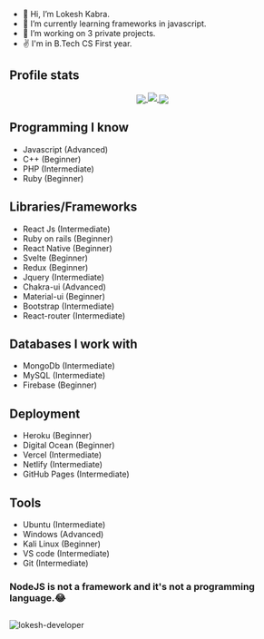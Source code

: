 -  👋 Hi, I’m Lokesh Kabra.
-  🌱 I’m currently learning frameworks in javascript.
-  💞️ I’m working on 3 private projects.
-   ✌ I'm in B.Tech CS First year.

<h2>Profile stats</h2>


  <a href="https://github.com/lokesh-developer">
    <p align="center">  
      <img align="center" src="https://github-readme-stats.vercel.app/api?username=lokesh-developer&show_icons=true&hide=issues&count_private=true" />
      <img src="https://github-readme-streak-stats.herokuapp.com/?user=lokesh-developer"/>
      <img align="center" src="https://github-readme-stats.vercel.app/api/top-langs/?username=lokesh-developer&layout=compact" />
    </p>
  </a>

<h2>Programming I know</h2>

- Javascript (Advanced)
- C++ (Beginner)
- PHP (Intermediate)
- Ruby (Beginner)

<h2>Libraries/Frameworks</h2>

- React Js (Intermediate)
- Ruby on rails (Beginner)
- React Native (Beginner)
- Svelte (Beginner)
- Redux (Beginner)
- Jquery (Intermediate)
- Chakra-ui (Advanced)
- Material-ui (Beginner)
- Bootstrap (Intermediate)
- React-router (Intermediate)

<h2>Databases I work with</h2>

- MongoDb (Intermediate)
- MySQL (Intermediate)
- Firebase (Beginner)

<h2>Deployment</h2>

- Heroku (Beginner)
- Digital Ocean (Beginner)
- Vercel (Intermediate)
- Netlify (Intermediate)
- GitHub Pages (Intermediate)

<h2>Tools</h2>

- Ubuntu (Intermediate)
- Windows (Advanced)
- Kali Linux (Beginner)
- VS code (Intermediate)
- Git (Intermediate)

<h3>NodeJS is not a framework and it's not a programming language.😂</h3>

<h2 align="center"></h2>
<p align="left"> <img src="https://komarev.com/ghpvc/?username=lokesh-developer&label=Profile%20views&color=0e75b6&style=flat" alt="lokesh-developer" /> </p>
